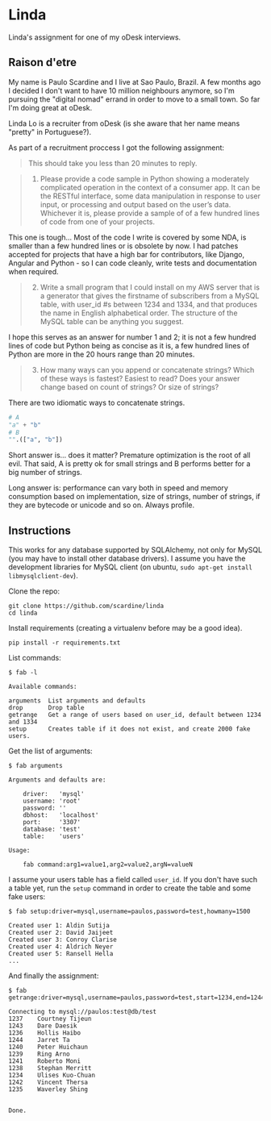 Linda
=====

Linda's assignment for one of my oDesk interviews.

Raison d'etre
-------------

My name is Paulo Scardine and I live at Sao Paulo, Brazil. A few months ago I decided I don't
want to have 10 million neighbours anymore, so I'm pursuing the "digital nomad" errand in order to
move to a small town. So far I'm doing great at oDesk.

Linda Lo is a recruiter from oDesk (is she aware that her name means "pretty" in Portuguese?).

As part of a recruitment proccess I got the following assignment:

> This should take you less than 20 minutes to reply.

> 1. Please provide a code sample in Python showing a moderately complicated operation in the context of a consumer app.  It can be the RESTful interface, some data manipulation in response to user input, or processing and output based on the user’s data.  Whichever it is, please provide a sample of of a few hundred lines of code from one of your projects.

This one is tough... Most of the code I write is covered by some NDA, is smaller than a few hundred lines or is obsolete by now. I had patches accepted for projects that have a high bar for contributors, like Django, Angular and Python - so I can code cleanly, write tests and documentation when required.

> 2. Write a small program that I could install on my AWS server that is a generator that gives the firstname of subscribers from a MySQL table, with user_id #s between 1234 and 1334, and that produces the name in English alphabetical order. The structure of the MySQL table can be anything you suggest.

I hope this serves as an answer for number 1 and 2; it is not a few hundred lines of code but Python being as concise as it is, a few hundred lines of Python are more in the 20 hours range than 20 minutes.

> 3. How many ways can you append or concatenate strings? Which of these ways is fastest? Easiest to read? Does your answer change based on count of strings? Or size of strings?

There are two idiomatic ways to concatenate strings.

```python
# A
"a" + "b"
# B
"".(["a", "b"])
```

Short answer is... does it matter? Premature optimization is the root of all evil. That said, A is pretty ok for small strings and B performs better for a big number of strings.

Long answer is: performance can vary both in speed and memory consumption based on implementation, size of strings, number of strings, if they are bytecode or unicode and so on. Always profile.


Instructions
------------

This works for any database supported by SQLAlchemy, not only for MySQL (you may have to install other database drivers). I assume you have the development libraries for MySQL client (on ubuntu, `sudo apt-get install libmysqlclient-dev`). 

Clone the repo:

    git clone https://github.com/scardine/linda
    cd linda

Install requirements (creating a virtualenv before may be a good idea). 

    pip install -r requirements.txt
    
List commands:
    
    $ fab -l
    
    Available commands:

    arguments  List arguments and defaults
    drop       Drop table
    getrange   Get a range of users based on user_id, default between 1234 and 1334
    setup      Creates table if it does not exist, and create 2000 fake users.

Get the list of arguments:

    $ fab arguments
    
    Arguments and defaults are:

        driver:   'mysql'
        username: 'root'
        password: ''
        dbhost:   'localhost'
        port:     '3307'
        database: 'test'
        table:    'users'

    Usage:

        fab command:arg1=value1,arg2=value2,argN=valueN

I assume your users table has a field called `user_id`. If you don't have such a table yet, run the `setup` command in order to create the table and some fake users:

    $ fab setup:driver=mysql,username=paulos,password=test,howmany=1500
    
    Created user 1: Aldin Sutija
    Created user 2: David Jaijeet
    Created user 3: Conroy Clarise
    Created user 4: Aldrich Neyer
    Created user 5: Ransell Hella
    ...
    
And finally the assignment:

    $ fab getrange:driver=mysql,username=paulos,password=test,start=1234,end=1244
    
    Connecting to mysql://paulos:test@db/test
    1237    Courtney Tijeun
    1243    Dare Daesik
    1236    Hollis Haibo
    1244    Jarret Ta
    1240    Peter Huichaun
    1239    Ring Arno
    1241    Roberto Moni
    1238    Stephan Merritt
    1234    Ulises Kuo-Chuan
    1242    Vincent Thersa
    1235    Waverley Shing


    Done.
    
    


    


